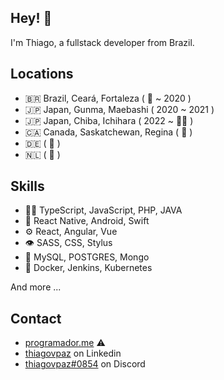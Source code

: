 ## Hey! 👋
I'm Thiago, a fullstack developer from Brazil.

## Locations
- 🇧🇷 Brazil, Ceará, Fortaleza ( 👶 ~ 2020 )
- 🇯🇵 Japan, Gunma, Maebashi ( 2020 ~ 2021 )
- 🇯🇵 Japan, Chiba, Ichihara ( 2022 ~ 🧑‍🎓 )
- 🇨🇦 Canada, Saskatchewan, Regina ( 💭 )
- 🇩🇪 ( 💭 )
- 🇳🇱 ( 💭 )


## Skills
- 👨‍💻 TypeScript, JavaScript, PHP, JAVA
- 📱 React Native, Android, Swift
- ⚙️ React, Angular, Vue
- 👁️ SASS, CSS, Stylus
- 💽 MySQL, POSTGRES, Mongo
- 🐳 Docker, Jenkins, Kubernetes

And more ...

## Contact
- [programador.me](https://www.programador.me) ⚠️
- [thiagovpaz](https://www.linkedin.com/in/thiagovpaz) on Linkedin
- [thiagovpaz#0854](./) on Discord
